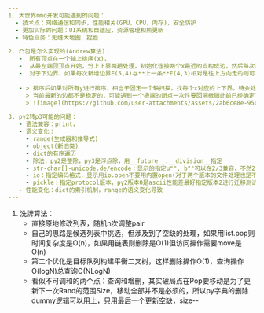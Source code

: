 ```yaml
---
1. 大世界mmo开发可能遇到的问题：
  - 技术点：网络通信和同步，性能相关(GPU，CPU，内存)，安全防护
  - 更加实际的问题：UI系统和自适应，资源管理和热更新
  - 特色业务：无缝大地图，捏脸

2. 凸包是怎么实现的(Andrew算法)：
   -  所有顶点在一个轴上排序(x)，
   -  从最左端顶顶点开始，分上下界两趟处理，初始化连接两个x最近的点构成边，然后每次再纳入一个最近点考察，考察新点和**之前所有点**构成的新边E(n, n-1)与该新边的上一条边E(n-1, n-2)的方位关系
   -  对于下边界，如果每次新增边界E(5,4)与**上一条**E(4,3)相对是往上方向走的则可以采纳，如果是下方向(凹)则放弃E(4,3)，继续再往前回溯考察上上个顶点，构成新边E(5,3)同时比对上上边E(3,2)的方位关系
   
   - > 排序后如果对所有y进行排序，相当于固定一个轴扫描，找每个x对应的上下界，待会处理也是分上下界
     > 当前最新的边都不是稳定的，可能遇到一个极端的新点一次性要回溯撤销此前已经确定下来的若干边
     > ![image](https://github.com/user-attachments/assets/2ab6ce8e-95c1-4922-9cf8-873e0ed07437)  

3. py2转p3可能的问题：
   - 语法兼容：print，
   - 语义变化：
     - range(生成器和推导式)
     - object(新旧类)
     - dict的有序遍历
     - 除法，py2是整除，py3是浮点除，用__future__.__division__指定
     - str-char[]-unicode.de/encode：显示的指定u"", b""可以在2/3兼容，不然2/3对于未指定的字符常量是当作不同对象来处理的，对应的操作集也不同
     - io：指定编码格式，显示用io.open不要用内置open(对于两个版本的文件处理也是不一致的)
     - pickle：指定protocol版本，py2版本0是ascii性能差最好指定版本2进行迁移测试，py3版本3性能好不好读，py3加载py2可以指定编码格式为latin
   - 性能变化：dict的索引机制，range的语义变化导致
---
```

1. 洗牌算法：
   - 直接原地修改列表，随机n次调整pair
   - 自己的思路是候选列表中挑选，但涉及到了空缺的处理，如果用list.pop则时间复杂度是O(n)，如果用链表则删除是O(1)但访问操作需要move是O(n)
   - 第二个优化是目标队列构建平衡二叉树，这样删除操作O(1)，查询操作O(logN)总查询O(NLogN)
   - 看似不可调和的两个点：查询和增删，其实破局点在Pop要移动是为了更新下一次Rand的范围Size，移动全部并不是必须的，所以py字典的删除dummy逻辑可以用上，只用最后一个更新空缺，size--
